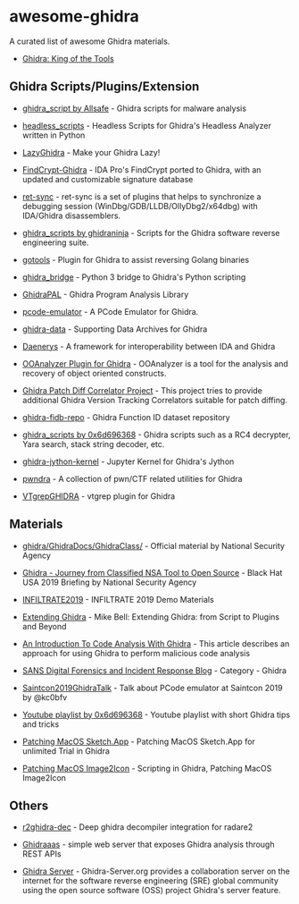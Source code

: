 # awesome-ghidra
A curated list of awesome Ghidra materials.

* [Ghidra: King of the Tools](https://github.com/NationalSecurityAgency/ghidra)


## Ghidra Scripts/Plugins/Extension

* [ghidra_script by Allsafe](https://github.com/AllsafeCyberSecurity/ghidra_scripts) - Ghidra scripts for malware analysis

* [headless_scripts](https://github.com/AllsafeCyberSecurity/headless_scripts) - Headless Scripts for Ghidra's Headless Analyzer written in Python

* [LazyGhidra](https://github.com/AllsafeCyberSecurity/LazyGhidra) - Make your Ghidra Lazy!

* [FindCrypt-Ghidra](https://github.com/d3v1l401/FindCrypt-Ghidra) - IDA Pro's FindCrypt ported to Ghidra, with an updated and customizable signature database 

* [ret-sync](https://github.com/bootleg/ret-sync) - ret-sync is a set of plugins that helps to synchronize a debugging session (WinDbg/GDB/LLDB/OllyDbg2/x64dbg) with IDA/Ghidra disassemblers.

* [ghidra_scripts by ghidraninja](https://github.com/ghidraninja/ghidra_scripts) - Scripts for the Ghidra software reverse engineering suite.

* [gotools](https://github.com/felberj/gotools) - Plugin for Ghidra to assist reversing Golang binaries

* [ghidra_bridge](https://github.com/justfoxing/ghidra_bridge) - Python 3 bridge to Ghidra's Python scripting

* [GhidraPAL](https://github.com/RolfRolles/GhidraPAL) - Ghidra Program Analysis Library

* [pcode-emulator](https://github.com/kc0bfv/pcode-emulator) - A PCode Emulator for Ghidra.

* [ghidra-data](https://github.com/0x6d696368/ghidra-data) - Supporting Data Archives for Ghidra

* [Daenerys](https://github.com/daenerys-sre/source) - A framework for interoperability between IDA and Ghidra

* [OOAnalyzer Plugin for Ghidra](https://github.com/cmu-sei/pharos/tree/master/tools/ooanalyzer/ghidra/OOAnalyzerPlugin) - OOAnalyzer is a tool for the analysis and recovery of object oriented constructs. 

* [Ghidra Patch Diff Correlator Project](https://github.com/threatrack/ghidra-patchdiff-correlator) - This project tries to provide additional Ghidra Version Tracking Correlators suitable for patch diffing.

* [ghidra-fidb-repo](https://github.com/threatrack/ghidra-fidb-repo) - Ghidra Function ID dataset repository

* [ghidra_scripts by 0x6d696368](https://github.com/0x6d696368/ghidra_scripts) - Ghidra scripts such as a RC4 decrypter, Yara search, stack string decoder, etc.

* [ghidra-jython-kernel](https://github.com/AllsafeCyberSecurity/ghidra-jython-kernel) - Jupyter Kernel for Ghidra's Jython

* [pwndra](https://github.com/0xb0bb/pwndra) - A collection of pwn/CTF related utilities for Ghidra

* [VTgrepGHIDRA](https://github.com/kasif-dekel/random-stuff/blob/master/VTgrepGHIDRA.JAVA) - vtgrep plugin for Ghidra

## Materials
* [ghidra/GhidraDocs/GhidraClass/](https://github.com/NationalSecurityAgency/ghidra/tree/master/GhidraDocs/GhidraClass) - Official material by National Security Agency

* [Ghidra - Journey from Classified NSA Tool to Open Source](https://www.youtube.com/watch?v=kx2xp7IQNSc) - Black Hat USA 2019 Briefing by National Security Agency

* [INFILTRATE2019](https://github.com/0xAlexei/INFILTRATE2019) - INFILTRATE 2019 Demo Materials

* [Extending Ghidra](https://vimeo.com/377180466) - Mike Bell: Extending Ghidra: from Script to Plugins and Beyond

* [An Introduction To Code Analysis With Ghidra](https://threatvector.cylance.com/en_us/home/an-introduction-to-code-analysis-with-ghidra.html) - This article describes an approach for using Ghidra to perform malicious code analysis

* [SANS Digital Forensics and Incident Response Blog](https://digital-forensics.sans.org/blog/category/ghidra) - Category - Ghidra

* [Saintcon2019GhidraTalk](https://github.com/kc0bfv/Saintcon2019GhidraTalk) - Talk about PCode emulator at Saintcon 2019 by @kc0bfv

* [Youtube playlist by 0x6d696368](https://www.youtube.com/playlist?list=PLXqdTlog3E_8Ucym6klVOY9RmjdIy3cbm) - Youtube playlist with short Ghidra tips and tricks

* [Patching MacOS Sketch.App](https://duraki.github.io/posts/o/20200214-sketch.app-patch-in-ghidra.html) - Patching MacOS Sketch.App for unlimited Trial in Ghidra

* [Patching MacOS Image2Icon](https://duraki.github.io/posts/o/20200227-ghidra-scripting-image2icon.html) - Scripting in Ghidra, Patching MacOS Image2Icon

## Others

* [r2ghidra-dec](https://github.com/radareorg/r2ghidra-dec) - Deep ghidra decompiler integration for radare2

* [Ghidraaas](https://github.com/Cisco-Talos/Ghidraaas) - simple web server that exposes Ghidra analysis through REST APIs

* [Ghidra Server](https://www.ghidra-server.org/) - Ghidra-Server.org provides a collaboration server on the internet for the software reverse engineering (SRE) global community using the open source software (OSS) project Ghidra's server feature.
